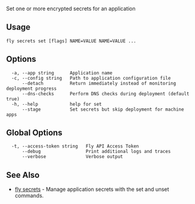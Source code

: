 Set one or more encrypted secrets for an application

## Usage
~~~
fly secrets set [flags] NAME=VALUE NAME=VALUE ...
~~~

## Options

~~~
  -a, --app string      Application name
  -c, --config string   Path to application configuration file
      --detach          Return immediately instead of monitoring deployment progress
      --dns-checks      Perform DNS checks during deployment (default true)
  -h, --help            help for set
      --stage           Set secrets but skip deployment for machine apps
~~~

## Global Options

~~~
  -t, --access-token string   Fly API Access Token
      --debug                 Print additional logs and traces
      --verbose               Verbose output
~~~

## See Also

* [fly secrets](/docs/flyctl/secrets/)	 - Manage application secrets with the set and unset commands.

